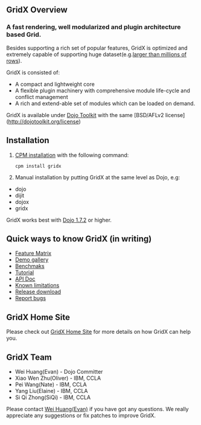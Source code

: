 ## GridX Overview

### **A fast rendering, well modularized and plugin architecture based Grid.**

Besides supporting a rich set of popular features, GridX is optimized and extremely capable of supporting huge dataset(e.g.[larger than millions of rows](http://evanhw.github.com/gridx/gridx/tests/test_grid_huge_data.html)).

GridX is consisted of:

* A compact and lightweight core
* A flexible plugin machinery with comprehensive module life-cycle and conflict management
* A rich and extend-able set of modules which can be loaded on demand.

GridX is available under [Dojo Toolkit](http://dojotoolkit.org/) with the same [BSD/AFLv2 license] (http://dojotoolkit.org/license)

## Installation

1.  [CPM installation](https://github.com/kriszyp/cpm) with the following command:

    ``cpm install gridx``

2.  Manual installation by putting GridX at the same level as Dojo, e.g:
 * dojo 
 * dijit
 * dojox
 * gridx

GridX works best with [Dojo 1.7.2](http://download.dojotoolkit.org/release-1.7.2/) or higher.


## Quick ways to know GridX (in writing)

* [Feature Matrix]()
* [Demo gallery](http://evanhw.github.com/gridx/gridx/gallery/gallery.html)
* [Benchmaks]()
* [Tutorial]()
* [API Doc](http://evanhw.github.com/gridx/doc/gridx.html)
* [Known limitations]()
* [Release download](https://github.com/evanhw/gridx/zipball/v1.0beta)
* [Report bugs](https://github.com/evanhw/gridx/issues/new)


## GridX Home Site
Please check out [GridX Home Site]() for more details on how GridX can help you.


## GridX Team
* Wei Huang(Evan) -  Dojo Committer
* Xiao Wen Zhu(Oliver) - IBM, CCLA
* Pei Wang(Nate) - IBM, CCLA
* Yang Liu(Elaine) - IBM, CCLA
* Si Qi Zhong(SiQi) - IBM, CCLA

Please contact [Wei Huang(Evan)](mailto:evanhuangwei@gmail.com) if you have got any questions. We really appreciate any suggestions or fix patches to improve GridX.
